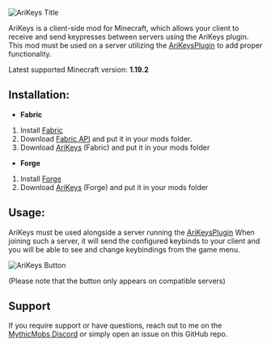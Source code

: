 ![AriKeys Title](https://i.imgur.com/OMtfz7Z.png)

AriKeys is a client-side mod for Minecraft, which allows your client to receive and send keypresses between servers using the AriKeys plugin.
This mod must be used on a server utilizing the [AriKeysPlugin](https://www.spigotmc.org/resources/mythickeysplugin-add-custom-keybindings.98893/) to add proper functionality.

Latest supported Minecraft version: **1.19.2**

## Installation:
- **Fabric**
1. Install [Fabric](https://fabricmc.net/use/installer/)
2. Download [Fabric API](https://www.curseforge.com/minecraft/mc-mods/fabric-api) and put it in your mods folder.
3. Download [AriKeys](https://github.com/ASangarin/AriKeys/releases) (Fabric) and put it in your mods folder

- **Forge**
1. Install [Forge](https://files.minecraftforge.net/net/minecraftforge/forge/)
3. Download [AriKeys](https://github.com/ASangarin/AriKeys/releases) (Forge) and put it in your mods folder

## Usage:
AriKeys must be used alongside a server running the [AriKeysPlugin](https://www.spigotmc.org/resources/mythickeysplugin-add-custom-keybindings.98893/)
When joining such a server, it will send the configured keybinds to your client and you will be able to see and change keybindings from the game menu.

![AriKeys Button](https://i.imgur.com/LAFh91m.png)

(Please note that the button only appears on compatible servers)

## Support
If you require support or have questions, reach out to me on the [MythicMobs Discord](https://discord.gg/K3tqXfT) or simply open an issue on this GitHub repo.
